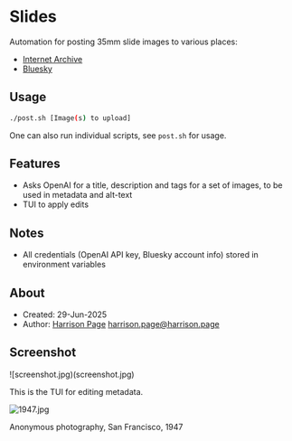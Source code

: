 # Slides

Automation for posting 35mm slide images to various places:

* [Internet Archive](https://archive.org/details/@harrisonpage)
* [Bluesky](https://bsky.app/profile/harrison.page)

## Usage

```bash
./post.sh [Image(s) to upload]
```

One can also run individual scripts, see `post.sh` for usage.

## Features

* Asks OpenAI for a title, description and tags for a set of images, to be used in metadata and alt-text
* TUI to apply edits

## Notes

* All credentials (OpenAI API key, Bluesky account info) stored in environment variables

## About

* Created: 29-Jun-2025
* Author: [Harrison Page](https://harrison.page) <harrison.page@harrison.page>

## Screenshot

![screenshot.jpg)(screenshot.jpg)

This is the TUI for editing metadata.

![1947.jpg](1947.jpg)

Anonymous photography, San Francisco, 1947
